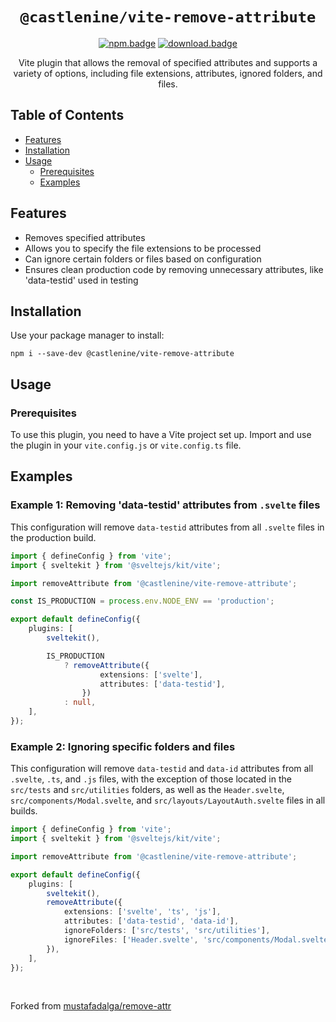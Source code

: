 <div align="center">

# `@castlenine/vite-remove-attribute`

[![npm.badge]][npm] [![download.badge]][download]

Vite plugin that allows the removal of specified attributes and supports a variety of options, including file extensions, attributes, ignored folders, and files.
</div>

## Table of Contents

- [Features](#features)
- [Installation](#installation)
- [Usage](#usage)
  - [Prerequisites](#prerequisites)
  - [Examples](#examples)

## Features

- Removes specified attributes
- Allows you to specify the file extensions to be processed
- Can ignore certain folders or files based on configuration
- Ensures clean production code by removing unnecessary attributes, like 'data-testid' used in testing

## Installation

Use your package manager to install:

```shell
npm i --save-dev @castlenine/vite-remove-attribute
```

## Usage

### Prerequisites

To use this plugin, you need to have a Vite project set up. Import and use the plugin in your `vite.config.js` or
`vite.config.ts` file.

## Examples

### Example 1: Removing 'data-testid' attributes from `.svelte` files

This configuration will remove `data-testid` attributes from all `.svelte` files in the production build.

```typescript
import { defineConfig } from 'vite';
import { sveltekit } from '@sveltejs/kit/vite';

import removeAttribute from '@castlenine/vite-remove-attribute';

const IS_PRODUCTION = process.env.NODE_ENV == 'production';

export default defineConfig({
    plugins: [
        sveltekit(),

        IS_PRODUCTION
            ? removeAttribute({
                    extensions: ['svelte'],
                    attributes: ['data-testid'],
                })
            : null,
    ],
});
```

### Example 2: Ignoring specific folders and files

This configuration will remove `data-testid` and `data-id` attributes from all `.svelte`, `.ts`, and `.js` files, with the exception of those located in the `src/tests` and `src/utilities` folders, as well as the `Header.svelte`, `src/components/Modal.svelte`, and `src/layouts/LayoutAuth.svelte` files in all builds.

```typescript
import { defineConfig } from 'vite';
import { sveltekit } from '@sveltejs/kit/vite';

import removeAttribute from '@castlenine/vite-remove-attribute';

export default defineConfig({
    plugins: [
        sveltekit(),
        removeAttribute({
            extensions: ['svelte', 'ts', 'js'],
            attributes: ['data-testid', 'data-id'],
            ignoreFolders: ['src/tests', 'src/utilities'],
            ignoreFiles: ['Header.svelte', 'src/components/Modal.svelte', 'src/layouts/LayoutAuth.svelte'],
        }),
    ],
});
```

<br />

Forked from [mustafadalga/remove-attr](https://github.com/mustafadalga/remove-attr)

[npm]: https://www.npmjs.com/package/@castlenine/vite-remove-attribute
[npm.badge]: https://img.shields.io/npm/v/@castlenine/vite-remove-attribute
[download]: https://www.npmjs.com/package/@castlenine/vite-remove-attribute
[download.badge]: https://img.shields.io/npm/d18m/@castlenine/vite-remove-attribute
